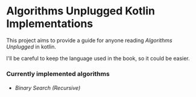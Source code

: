 # Algorithms Unplugged Kotlin Implementations

This project aims to provide a guide for anyone reading *Algorithms Unplugged*
in kotlin.

I'll be careful to keep the language used in the book, so it could be easier.

### Currently implemented algorithms

- ###### Binary Search (Recursive)